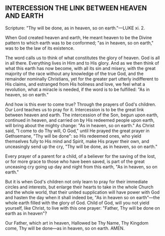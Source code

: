 ## INTERCESSION THE LINK BETWEEN HEAVEN AND EARTH ##

Scripture: "Thy will be done, as in heaven, so on earth."—LUKE xi. 2.



When God created heaven and earth, He meant heaven to be the Divine pattern to which earth was to be conformed; "as in heaven, so on earth," was to be the law of its existence.

The word calls us to think of what constitutes the glory of heaven. God is all in all there. Everything lives in Him and to His glory. And as we then think of what this earth has now become, with all its sin and misery, with the great majority of the race without any knowledge of the true God, and the remainder nominally Christians, yet for the greater part utterly indifferent to His claims, and estranged from His holiness and love, we feel what a revolution, what a miracle is needed, if the word is to be fulfilled: "As in heaven, so on earth."

And how is this ever to come true? Through the prayers of God's children. Our Lord teaches us to pray for it. Intercession is to be the great link between heaven and earth. The intercession of the Son, begun upon earth, continued in heaven, and carried on by His redeemed people upon earth, will bring about the mighty change: "As in heaven, so on earth." As Christ said, "I come to do Thy will, O God," until He prayed the great prayer in Gethsemane, "Thy will be done": so His redeemed ones, who yield themselves fully to His mind and Spirit, make His prayer their own, and unceasingly send up the cry, "Thy will be done, as in heaven, so on earth."

Every prayer of a parent for a child, of a believer for the saving of the lost, or for more grace to those who have been saved, is part of the great unceasing cry going up day and night from this earth, "As in heaven, so on earth."

But it is when God's children not only learn to pray for their immediate circles and interests, but enlarge their hearts to take in the whole Church and the whole world, that their united supplication will have power with God and hasten the day when it shall indeed be, "As in heaven so on earth"—the whole earth filled with the glory of God. Child of God, will you not yield yourself, like Christ, to live with this one prayer: "Father, Thy will be done on earth as in heaven"?

Our Father, which art in heaven, Hallowed be Thy Name, Thy Kingdom come, Thy will be done—as in heaven, so on earth. AMEN.

